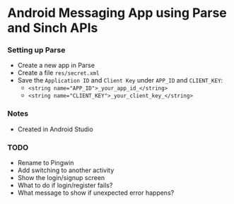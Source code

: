 # Android Messaging App using Parse and Sinch APIs

### Setting up Parse
* Create a new app in Parse
* Create a file `res/secret.xml`
* Save the `Application ID` and `Client Key` under `APP_ID` and `CLIENT_KEY`:
  * `<string name="APP_ID">_your_app_id_</string>`
  * `<string name="CLIENT_KEY">_your_client_key_</string>`

### Notes
* Created in Android Studio

### TODO
* Rename to Pingwin
* Add switching to another activity
* Show the login/signup screen
* What to do if login/register fails?
* What message to show if unexpected error happens?
